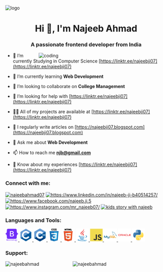 ![logo](https://repository-images.githubusercontent.com/588181932/e36ec678-7984-4cdd-8e4c-a3932772ff8e)
<h1 align="center">Hi 👋, I'm Najeeb Ahmad</h1>
<h3 align="center">A passionate frontend developer from India</h3>
<img src="https://camo.githubusercontent.com/cae12fddd9d6982901d82580bdf321d81fb299141098ca1c2d4891870827bf17/68747470733a2f2f6d69726f2e6d656469756d2e636f6d2f6d61782f313336302f302a37513379765349765f7430696f4a2d5a2e676966" align="right" alt="coding" width="400">

- 🔭 I’m currently Studying in Computer Science [https://linktr.ee/najeebji07](https://linktr.ee/najeebji07)

- 🌱 I’m currently learning **Web Development**

- 👯 I’m looking to collaborate on **College Management**

- 🤝 I’m looking for help with [https://linktr.ee/najeebji07](https://linktr.ee/najeebji07)

- 👨‍💻 All of my projects are available at [https://linktr.ee/najeebji07](https://linktr.ee/najeebji07)

- 📝 I regularly write articles on [https://najeebji07.blogspot.com](https://najeebji07.blogspot.com)

- 💬 Ask me about **Web Development**

- 📫 How to reach me **njb@gmail.com**

- 📄 Know about my experiences [https://linktr.ee/najeebji07](https://linktr.ee/najeebji07)

<h3 align="left">Connect with me:</h3>
<p align="left">
<a href="https://twitter.com/najeebahmad07" target="blank"><img align="center" src="https://raw.githubusercontent.com/rahuldkjain/github-profile-readme-generator/master/src/images/icons/Social/twitter.svg" alt="najeebahmad07" height="30" width="40" /></a>
<a href="https://linkedin.com/in/https://www.linkedin.com/in/najeeb-ji-b40514257/" target="blank"><img align="center" src="https://raw.githubusercontent.com/rahuldkjain/github-profile-readme-generator/master/src/images/icons/Social/linked-in-alt.svg" alt="https://www.linkedin.com/in/najeeb-ji-b40514257/" height="30" width="40" /></a>
<a href="https://fb.com/https://www.facebook.com/najeeb.ji.5" target="blank"><img align="center" src="https://raw.githubusercontent.com/rahuldkjain/github-profile-readme-generator/master/src/images/icons/Social/facebook.svg" alt="https://www.facebook.com/najeeb.ji.5" height="30" width="40" /></a>
<a href="https://instagram.com/https://www.instagram.com/mr_najeeb07/" target="blank"><img align="center" src="https://raw.githubusercontent.com/rahuldkjain/github-profile-readme-generator/master/src/images/icons/Social/instagram.svg" alt="https://www.instagram.com/mr_najeeb07/" height="30" width="40" /></a>
<a href="https://www.youtube.com/c/kids story with najeeb" target="blank"><img align="center" src="https://raw.githubusercontent.com/rahuldkjain/github-profile-readme-generator/master/src/images/icons/Social/youtube.svg" alt="kids story with najeeb" height="30" width="40" /></a>
</p>

<h3 align="left">Languages and Tools:</h3>
<p align="left"> <a href="https://getbootstrap.com" target="_blank" rel="noreferrer"> <img src="https://raw.githubusercontent.com/devicons/devicon/master/icons/bootstrap/bootstrap-plain-wordmark.svg" alt="bootstrap" width="40" height="40"/> </a> <a href="https://www.cprogramming.com/" target="_blank" rel="noreferrer"> <img src="https://raw.githubusercontent.com/devicons/devicon/master/icons/c/c-original.svg" alt="c" width="40" height="40"/> </a> <a href="https://www.w3schools.com/cpp/" target="_blank" rel="noreferrer"> <img src="https://raw.githubusercontent.com/devicons/devicon/master/icons/cplusplus/cplusplus-original.svg" alt="cplusplus" width="40" height="40"/> </a> <a href="https://www.w3schools.com/css/" target="_blank" rel="noreferrer"> <img src="https://raw.githubusercontent.com/devicons/devicon/master/icons/css3/css3-original-wordmark.svg" alt="css3" width="40" height="40"/> </a> <a href="https://www.w3.org/html/" target="_blank" rel="noreferrer"> <img src="https://raw.githubusercontent.com/devicons/devicon/master/icons/html5/html5-original-wordmark.svg" alt="html5" width="40" height="40"/> </a> <a href="https://www.java.com" target="_blank" rel="noreferrer"> <img src="https://raw.githubusercontent.com/devicons/devicon/master/icons/java/java-original.svg" alt="java" width="40" height="40"/> </a> <a href="https://developer.mozilla.org/en-US/docs/Web/JavaScript" target="_blank" rel="noreferrer"> <img src="https://raw.githubusercontent.com/devicons/devicon/master/icons/javascript/javascript-original.svg" alt="javascript" width="40" height="40"/> </a> <a href="https://www.mysql.com/" target="_blank" rel="noreferrer"> <img src="https://raw.githubusercontent.com/devicons/devicon/master/icons/mysql/mysql-original-wordmark.svg" alt="mysql" width="40" height="40"/> </a> <a href="https://www.oracle.com/" target="_blank" rel="noreferrer"> <img src="https://raw.githubusercontent.com/devicons/devicon/master/icons/oracle/oracle-original.svg" alt="oracle" width="40" height="40"/> </a> <a href="https://www.python.org" target="_blank" rel="noreferrer"> <img src="https://raw.githubusercontent.com/devicons/devicon/master/icons/python/python-original.svg" alt="python" width="40" height="40"/> </a> </p>

<h3 align="left">Support:</h3>
<p><a href="https://www.buymeacoffee.com/najeebahmad"> <img align="left" src="https://cdn.buymeacoffee.com/buttons/v2/default-yellow.png" height="50" width="210" alt="najeebahmad" /></a><a href="https://ko-fi.com/najeebahmad"> <img align="left" src="https://cdn.ko-fi.com/cdn/kofi3.png?v=3" height="50" width="210" alt="najeebahmad" /></a></p><br><br>
